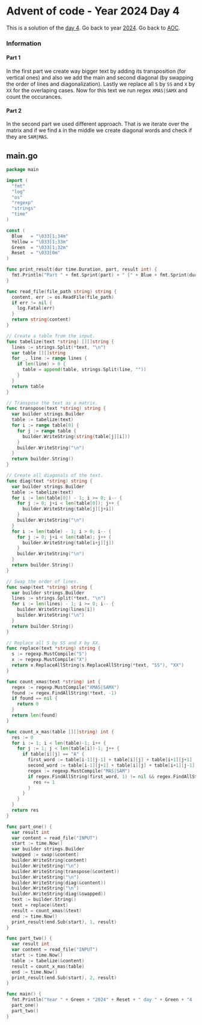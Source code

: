 # Advent of code - Year 2024 Day 4

This is a solution of the [day 4](https://adventofcode.com/2024/day/4). Go back to year [2024](2024.md). Go back to [AOC](../adventofcode.md).

### Information

#### Part 1

In the first part we create way bigger text by adding its transposition (for vertical ones) and also we add the main and second diagonal (by swapping the order of lines and diagonalization). Lastly we replace all `S` by `SS` and `X` by `XX` for the overlaping cases. Now for this text we run regex `XMAS|SAMX` and count the occurances.

#### Part 2

In the second part we used different approach. That is we iterate over the matrix and if we find `A` in the middle we create diagonal words and check if they are `SAM|MAS`.

## main.go

```go
package main

import (
  "fmt"
  "log"
  "os"
  "regexp"
  "strings"
  "time"
)

const (
  Blue   = "\033[1;34m"
  Yellow = "\033[1;33m"
  Green  = "\033[1;32m"
  Reset  = "\033[0m"
)

func print_result(dur time.Duration, part, result int) {
  fmt.Println("Part " + fmt.Sprint(part) + " [" + Blue + fmt.Sprint(dur) + Reset + "]: " + Yellow + fmt.Sprint(result) + Reset)
}

func read_file(file_path string) string {
  content, err := os.ReadFile(file_path)
  if err != nil {
    log.Fatal(err)
  }
  return string(content)
}

// Create a table from the input.
func tabelize(text *string) [][]string {
  lines := strings.Split(*text, "\n")
  var table [][]string
  for _, line := range lines {
    if len(line) > 0 {
      table = append(table, strings.Split(line, ""))
    }
  }
  return table
}

// Transpose the text as a matrix.
func transpose(text *string) string {
  var builder strings.Builder
  table := tabelize(text)
  for i := range table[0] {
    for j := range table {
      builder.WriteString(string(table[j][i]))
    }
    builder.WriteString("\n")
  }
  return builder.String()
}

// Create all diagonals of the text.
func diag(text *string) string {
  var builder strings.Builder
  table := tabelize(text)
  for i := len(table[0]) - 1; i >= 0; i-- {
    for j := 0; j+i < len(table[0]); j++ {
      builder.WriteString(table[j][j+i])
    }
    builder.WriteString("\n")
  }
  for i := len(table) - 1; i > 0; i-- {
    for j := 0; j+i < len(table); j++ {
      builder.WriteString(table[i+j][j])
    }
    builder.WriteString("\n")
  }
  return builder.String()
}

// Swap the order of lines.
func swap(text *string) string {
  var builder strings.Builder
  lines := strings.Split(*text, "\n")
  for i := len(lines) - 1; i >= 0; i-- {
    builder.WriteString(lines[i])
    builder.WriteString("\n")
  }
  return builder.String()
}

// Replace all S by SS and X by XX.
func replace(text *string) string {
  s := regexp.MustCompile("S")
  x := regexp.MustCompile("X")
  return x.ReplaceAllString(s.ReplaceAllString(*text, "SS"), "XX")
}

func count_xmas(text *string) int {
  regex := regexp.MustCompile("XMAS|SAMX")
  found := regex.FindAllString(*text, -1)
  if found == nil {
    return 0
  }
  return len(found)
}

func count_x_mas(table [][]string) int {
  res := 0
  for i := 1; i < len(table)-1; i++ {
    for j := 1; j < len(table[i])-1; j++ {
      if table[i][j] == "A" {
        first_word := table[i-1][j-1] + table[i][j] + table[i+1][j+1]
        second_word := table[i-1][j+1] + table[i][j] + table[i+1][j-1]
        regex := regexp.MustCompile("MAS|SAM")
        if regex.FindAllString(first_word, 1) != nil && regex.FindAllString(second_word, 1) != nil {
          res += 1
        }
      }
    }
  }
  return res
}

func part_one() {
  var result int
  var content = read_file("INPUT")
  start := time.Now()
  var builder strings.Builder
  swapped := swap(&content)
  builder.WriteString(content)
  builder.WriteString("\n")
  builder.WriteString(transpose(&content))
  builder.WriteString("\n")
  builder.WriteString(diag(&content))
  builder.WriteString("\n")
  builder.WriteString(diag(&swapped))
  text := builder.String()
  text = replace(&text)
  result = count_xmas(&text)
  end := time.Now()
  print_result(end.Sub(start), 1, result)
}

func part_two() {
  var result int
  var content = read_file("INPUT")
  start := time.Now()
  table := tabelize(&content)
  result = count_x_mas(table)
  end := time.Now()
  print_result(end.Sub(start), 2, result)
}

func main() {
  fmt.Println("Year " + Green + "2024" + Reset + " day " + Green + "4 - Ceres Search" + Reset)
  part_one()
  part_two()
}
```

